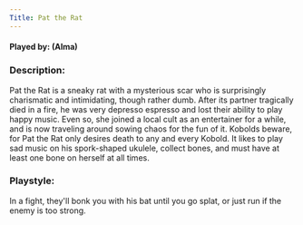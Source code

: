 ```yaml
---
Title: Pat the Rat
---
```

#### Played by: (Alma)
### Description:
Pat the Rat is a sneaky rat with a mysterious scar who is surprisingly charismatic and intimidating, though rather dumb. After its partner tragically died in a fire, he was very depresso espresso and lost their ability to play happy music. Even so, she joined a local cult as an entertainer for a while, and is now traveling around sowing chaos for the fun of it. Kobolds beware, for Pat the Rat only desires death to any and every Kobold. It likes to play sad music on his spork-shaped ukulele, collect bones, and must have at least one bone on herself at all times.

### Playstyle:
In a fight, they'll bonk you with his bat until you go splat, or just run if the enemy is too strong.